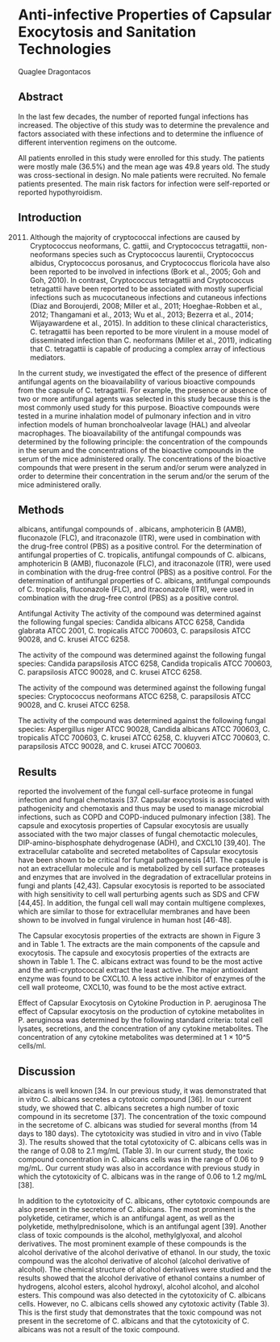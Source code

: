 # Anti-infective Properties of Capsular Exocytosis and Sanitation Technologies
Quaglee Dragontacos


## Abstract
In the last few decades, the number of reported fungal infections has increased. The objective of this study was to determine the prevalence and factors associated with these infections and to determine the influence of different intervention regimens on the outcome.

All patients enrolled in this study were enrolled for this study. The patients were mostly male (36.5%) and the mean age was 49.8 years old. The study was cross-sectional in design. No male patients were recruited. No female patients presented. The main risk factors for infection were self-reported or reported hypothyroidism.


## Introduction
 2011. Although the majority of cryptococcal infections are caused by Cryptococcus neoformans, C. gattii, and Cryptococcus tetragattii, non-neoformans species such as Cryptococcus laurentii, Cryptococcus albidus, Cryptococcus porosanus, and Cryptococcus floricola have also been reported to be involved in infections (Bork et al., 2005; Goh and Goh, 2010). In contrast, Cryptococcus tetragattii and Cryptococcus tetragattii have been reported to be associated with mostly superficial infections such as mucocutaneous infections and cutaneous infections (Diaz and Boroujerdi, 2008; Miller et al., 2011; Hoeghae-Robben et al., 2012; Thangamani et al., 2013; Wu et al., 2013; Bezerra et al., 2014; Wijayawardene et al., 2015). In addition to these clinical characteristics, C. tetragattii has been reported to be more virulent in a mouse model of disseminated infection than C. neoformans (Miller et al., 2011), indicating that C. tetragattii is capable of producing a complex array of infectious mediators.

In the current study, we investigated the effect of the presence of different antifungal agents on the bioavailability of various bioactive compounds from the capsule of C. tetragattii. For example, the presence or absence of two or more antifungal agents was selected in this study because this is the most commonly used study for this purpose. Bioactive compounds were tested in a murine inhalation model of pulmonary infection and in vitro infection models of human bronchoalveolar lavage (HAL) and alveolar macrophages. The bioavailability of the antifungal compounds was determined by the following principle: the concentration of the compounds in the serum and the concentrations of the bioactive compounds in the serum of the mice administered orally. The concentrations of the bioactive compounds that were present in the serum and/or serum were analyzed in order to determine their concentration in the serum and/or the serum of the mice administered orally.


## Methods
albicans, antifungal compounds of . albicans, amphotericin B (AMB), fluconazole (FLC), and itraconazole (ITR), were used in combination with the drug-free control (PBS) as a positive control. For the determination of antifungal properties of C. tropicalis, antifungal compounds of C. albicans, amphotericin B (AMB), fluconazole (FLC), and itraconazole (ITR), were used in combination with the drug-free control (PBS) as a positive control. For the determination of antifungal properties of C. albicans, antifungal compounds of C. tropicalis, fluconazole (FLC), and itraconazole (ITR), were used in combination with the drug-free control (PBS) as a positive control.

Antifungal Activity
The activity of the compound was determined against the following fungal species: Candida albicans ATCC 6258, Candida glabrata ATCC 2001, C. tropicalis ATCC 700603, C. parapsilosis ATCC 90028, and C. krusei ATCC 6258.

The activity of the compound was determined against the following fungal species: Candida parapsilosis ATCC 6258, Candida tropicalis ATCC 700603, C. parapsilosis ATCC 90028, and C. krusei ATCC 6258.

The activity of the compound was determined against the following fungal species: Cryptococcus neoformans ATCC 6258, C. parapsilosis ATCC 90028, and C. krusei ATCC 6258.

The activity of the compound was determined against the following fungal species: Aspergillus niger ATCC 90028, Candida albicans ATCC 700603, C. tropicalis ATCC 700603, C. krusei ATCC 6258, C. kluyveri ATCC 700603, C. parapsilosis ATCC 90028, and C. krusei ATCC 700603.


## Results
reported the involvement of the fungal cell-surface proteome in fungal infection and fungal chemotaxis [37. Capsular exocytosis is associated with pathogenicity and chemotaxis and thus may be used to manage microbial infections, such as COPD and COPD-induced pulmonary infection [38]. The capsule and exocytosis properties of Capsular exocytosis are usually associated with the two major classes of fungal chemotactic molecules, DIP-amino-bisphosphate dehydrogenase (ADH), and CXCL10 [39,40]. The extracellular catabolite and secreted metabolites of Capsular exocytosis have been shown to be critical for fungal pathogenesis [41]. The capsule is not an extracellular molecule and is metabolized by cell surface proteases and enzymes that are involved in the degradation of extracellular proteins in fungi and plants [42,43]. Capsular exocytosis is reported to be associated with high sensitivity to cell wall perturbing agents such as SDS and CFW [44,45]. In addition, the fungal cell wall may contain multigene complexes, which are similar to those for extracellular membranes and have been shown to be involved in fungal virulence in human host [46-48].

The Capsular exocytosis properties of the extracts are shown in Figure 3 and in Table 1. The extracts are the main components of the capsule and exocytosis. The capsule and exocytosis properties of the extracts are shown in Table 1. The C. albicans extract was found to be the most active and the anti-cryptococcal extract the least active. The major antioxidant enzyme was found to be CXCL10. A less active inhibitor of enzymes of the cell wall proteome, CXCL10, was found to be the most active extract.

Effect of Capsular Exocytosis on Cytokine Production in P. aeruginosa
The effect of Capsular exocytosis on the production of cytokine metabolites in P. aeruginosa was determined by the following standard criteria: total cell lysates, secretions, and the concentration of any cytokine metabolites. The concentration of any cytokine metabolites was determined at 1 × 10^5 cells/ml.


## Discussion
albicans is well known [34. In our previous study, it was demonstrated that in vitro C. albicans secretes a cytotoxic compound [36]. In our current study, we showed that C. albicans secretes a high number of toxic compound in its secretome [37]. The concentration of the toxic compound in the secretome of C. albicans was studied for several months (from 14 days to 180 days). The cytotoxicity was studied in vitro and in vivo (Table 3). The results showed that the total cytotoxicity of C. albicans cells was in the range of 0.08 to 2.1 mg/mL (Table 3). In our current study, the toxic compound concentration in C. albicans cells was in the range of 0.06 to 9 mg/mL. Our current study was also in accordance with previous study in which the cytotoxicity of C. albicans was in the range of 0.06 to 1.2 mg/mL [38].

In addition to the cytotoxicity of C. albicans, other cytotoxic compounds are also present in the secretome of C. albicans. The most prominent is the polyketide, cetiramer, which is an antifungal agent, as well as the polyketide, methylprednisolone, which is an antifungal agent [39]. Another class of toxic compounds is the alcohol, methylglyoxal, and alcohol derivatives. The most prominent example of these compounds is the alcohol derivative of the alcohol derivative of ethanol. In our study, the toxic compound was the alcohol derivative of alcohol (alcohol derivative of alcohol). The chemical structure of alcohol derivatives were studied and the results showed that the alcohol derivative of ethanol contains a number of hydrogens, alcohol esters, alcohol hydroxyl, alcohol alcohol, and alcohol esters. This compound was also detected in the cytotoxicity of C. albicans cells. However, no C. albicans cells showed any cytotoxic activity (Table 3). This is the first study that demonstrates that the toxic compound was not present in the secretome of C. albicans and that the cytotoxicity of C. albicans was not a result of the toxic compound.
